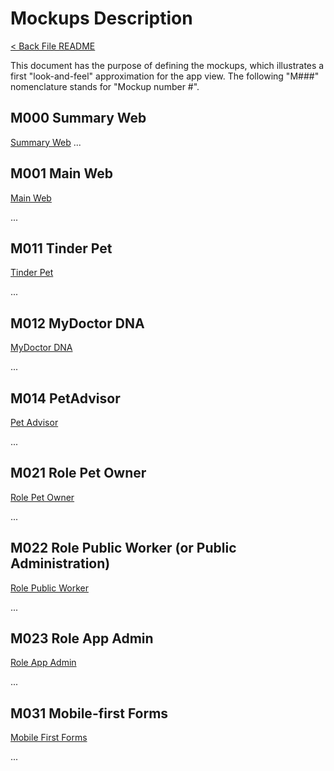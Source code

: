 # Mockups Description
[< Back File README](/README.md)

This document has the purpose of defining the mockups, which illustrates a first "look-and-feel" approximation for the app view. The following "M###" nomenclature stands for "Mockup number #".

## M000 Summary Web
[Summary Web](/project-proposal/mockups/jpg/scanned/m000-summary-web.jpg)
...

## M001 Main Web
[Main Web](/project-proposal/mockups/jpg/scanned/m001-main-web.jpg)

...

## M011 Tinder Pet
[Tinder Pet](/project-proposal/mockups/jpg/scanned/m011-tinder-pet.jpg)

...

## M012 MyDoctor DNA
[MyDoctor DNA](/project-proposal/mockups/jpg/scanned/m012-mydoctor-dna.jpg)

...

## M014 PetAdvisor
[Pet Advisor](/project-proposal/mockups/jpg/scanned/m014-pet-advisor.jpg)

...

## M021 Role Pet Owner
[Role Pet Owner](/project-proposal/mockups/jpg/scanned/m021-role-pet-owner.jpg)

...

## M022 Role Public Worker (or Public Administration)
[Role Public Worker](/project-proposal/mockups/jpg/scanned/m022-role-public-worker.jpg)

...

## M023 Role App Admin
[Role App Admin](/project-proposal/mockups/jpg/scanned/m023-role-app-admin.jpg)

...

## M031 Mobile-first Forms
[Mobile First Forms](/project-proposal/mockups/jpg/scanned/m031-mobile-first-forms.jpg)

...
